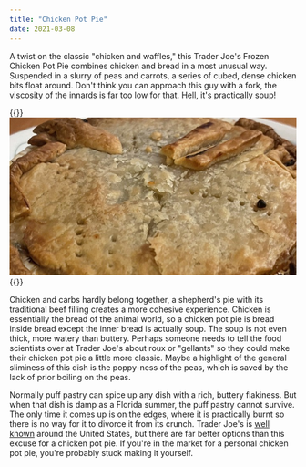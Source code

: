```yaml
---
title: "Chicken Pot Pie"
date: 2021-03-08
---
```


A twist on the classic "chicken and waffles," this Trader Joe's Frozen Chicken Pot Pie combines chicken and bread in a most unusual way. Suspended in a slurry of peas and carrots, a series of cubed, dense chicken bits float around. Don't think you can approach this guy with a fork, the viscosity of the innards is far too low for that. Hell, it's practically soup!

{{<img>}}![](closeup.jpg){{</img>}}

Chicken and carbs hardly belong together, a shepherd's pie with its traditional beef filling creates a more cohesive experience. Chicken is essentially the bread of the animal world, so a chicken pot pie is bread inside bread except the inner bread is actually soup. The soup is not even thick, more watery than buttery. Perhaps someone needs to tell the food scientists over at Trader Joe's about roux or "gellants" so they could make their chicken pot pie a little more classic. Maybe a highlight of the general sliminess of this dish is the poppy-ness of the peas, which is saved by the lack of prior boiling on the peas.

Normally puff pastry can spice up any dish with a rich, buttery flakiness. But when that dish is damp as a Florida summer, the puff pastry cannot survive. The only time it comes up is on the edges, where it is practically burnt so there is no way for it to divorce it from its crunch. Trader Joe's is [well known](https://trends.google.com/trends/explore?geo=US&q=trader%20joes%20frozen%20food,safeway%20frozen%20food,kroger%20frozen%20food,Dick%27s%20Supermarket%20frozen%20food) around the United States, but there are far better options than this excuse for a chicken pot pie. If you're in the market for a personal chicken pot pie, you're probably stuck making it yourself.
